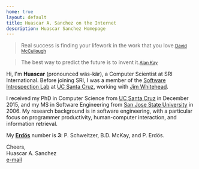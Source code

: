 ```yaml
---
home: true
layout: default
title: Huascar A. Sanchez on the Internet
description: Huascar Sanchez Homepage
---
```


<blockquote id="leadquote"><span class="quote">Real success is finding your lifework in the work that you love.</span><small class='author'><a href='http://en.wikipedia.org/wiki/David_McCullough'>David McCullough</a></small></blockquote>

<blockquote id="followquote"><span class="quote">The best way to predict the future is to invent it.</span><small class='author'><a href='http://en.wikiquote.org/wiki/Alan_Kay'>Alan Kay</a></small></blockquote>


Hi, I'm **Huascar** (pronounced wäs-kär), a Computer Scientist at SRI International. Before joining SRI, I was a member of the [Software Introspection Lab](https://games.soe.ucsc.edu/sil) at [UC Santa Cruz](http://www.ucsc.edu/), working with [Jim Whitehead](http://users.soe.ucsc.edu/~ejw/).

I received my PhD in Computer Science from [UC Santa Cruz](http://www.ucsc.edu/) in December 2015, and my MS in Software Engineering from [San Jose State University](http://www.sjsu.edu/) in 2006. My research background is in software engineering, with a particular focus on programmer productivity, human-computer interaction, and information retrieval. 

My [**<span>Erd&ouml;s</span>**](http://wwwp.oakland.edu/enp/) number is **3**:
P. Schweitzer, B.D. McKay, and P. Erd&ouml;s.


Cheers,  
Huascar A. Sanchez  
[e-mail](mailto:huascar.sanchez@sri.com)
<!-- [e-mail](mailto:hsanchez@cs.ucsc.edu)&nbsp;·&nbsp;[resume](./static/huascarsanchez.resume.pdf)&nbsp;·&nbsp;[cv](./static/huascarsanchez.cv.pdf)   -->
<!-- [e-mail](mailto:hsanchez@cs.ucsc.edu)&nbsp;·&nbsp;[cv](./static/huascarsanchez.cv.pdf)&nbsp;·&nbsp;[research statement](./static/huascarsanchez-research.pdf)&nbsp;·&nbsp;[teaching statement](./static/huascarsanchez-teaching.pdf)-->
<!-- ·&nbsp;[resume](./static/hidden) -->

